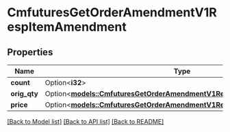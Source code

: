 # CmfuturesGetOrderAmendmentV1RespItemAmendment

## Properties

Name | Type | Description | Notes
------------ | ------------- | ------------- | -------------
**count** | Option<**i32**> |  | [optional]
**orig_qty** | Option<[**models::CmfuturesGetOrderAmendmentV1RespItemAmendmentOrigQty**](CmfuturesGetOrderAmendmentV1RespItem_amendment_origQty.md)> |  | [optional]
**price** | Option<[**models::CmfuturesGetOrderAmendmentV1RespItemAmendmentOrigQty**](CmfuturesGetOrderAmendmentV1RespItem_amendment_origQty.md)> |  | [optional]

[[Back to Model list]](../README.md#documentation-for-models) [[Back to API list]](../README.md#documentation-for-api-endpoints) [[Back to README]](../README.md)


